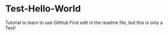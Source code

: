 # Test-Hello-World
Tutorial to learn to use GitHub
First edit in the readme file, but this is only a Test!
